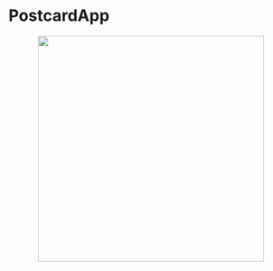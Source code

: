 # PostcardApp

<p align="middle">
  <img src="../master/app/src/main/res/portrait1.jpg" width="400" />
</p>
